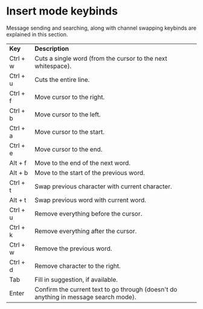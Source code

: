 # Insert mode keybinds

Message sending and searching, along with channel swapping keybinds are explained in this section.

<table>
<tr>
<td> <b>Key</b>
<td> <b> Description</b>
<tr>
<td> Ctrl + w
<td> Cuts a single word (from the cursor to the next whitespace).
<tr>
<td> Ctrl + u
<td> Cuts the entire line.
<tr>
<td> Ctrl + f
<td> Move cursor to the right.
<tr>
<td> Ctrl + b
<td> Move cursor to the left.
<tr>
<td> Ctrl + a
<td> Move cursor to the start.
<tr>
<td> Ctrl + e
<td> Move cursor to the end.
<tr>
<td> Alt + f
<td> Move to the end of the next word.
<tr>
<td> Alt + b
<td> Move to the start of the previous word.
<tr>
<td> Ctrl + t
<td> Swap previous character with current character.
<tr>
<td> Alt + t
<td> Swap previous word with current word.
<tr>
<td> Ctrl + u
<td> Remove everything before the cursor.
<tr>
<td> Ctrl + k
<td> Remove everything after the cursor.
<tr>
<td> Ctrl + w
<td> Remove the previous word.
<tr>
<td> Ctrl + d
<td> Remove character to the right.
<tr>
<td> Tab
<td> Fill in suggestion, if available.
<tr>
<td> Enter
<td> Confirm the current text to go through (doesn't do anything in message search mode).
</table>
